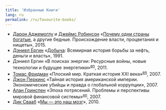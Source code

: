 ```yaml
---
title: 'Избранные Книги'
lang: ru
permalink: /ru/favourite-books/
---
```


* [Дарон Аджемоглу](https://ru.wikipedia.org/wiki/Аджемоглу,_Дарон) и [Джеймс Робинсон](https://ru.wikipedia.org/wiki/Робинсон,_Джеймс_(экономист)) «[Почему одни страны богатые](https://ru.wikipedia.org/wiki/Почему_одни_страны_богатые,_а_другие_бедные), а другие бедные. Происхождение власти, процветания и нищеты», 2015.
* [Дэниел Ергин](https://ru.wikipedia.org/wiki/Ергин,_Дэниел) «[Добыча](https://ru.wikipedia.org/wiki/Добыча:_Всемирная_история_борьбы_за_нефть,_деньги_и_власть): Всемирная история борьбы за нефть, деньги и власть», 1991.
* Дэниел Ергин «В поисках энергии: Ресурсные войны, новые технологии и будущее энергетики»<sup>[en](https://en.wikipedia.org/wiki/The_Quest:_Energy,_Security,_and_the_Remaking_of_the_Modern_World)</sup>, 2011.
* [Томас Фридман](https://ru.wikipedia.org/wiki/Фридман,_Томас) «Плоский мир. Краткая история XXI века»<sup>[en](https://en.wikipedia.org/wiki/The_World_Is_Flat)</sup>, 2007.
* [Джон Перкинс](https://ru.wikipedia.org/wiki/Перкинс,_Джон) «Тайная история американской империи. Экономические убийцы и правда о глобальной коррупции», 2007.
* [Алан Гринспен](https://ru.wikipedia.org/wiki/Гринспен,_Алан) «Эпоха потрясений. Проблемы и перспективы мировой финансовой системы»<sup>[en](https://en.wikipedia.org/wiki/The_Age_of_Turbulence)</sup>, 2007.
* [Дик Свааб](https://ru.wikipedia.org/wiki/Свааб,_Дик_Франс) «[Мы — это наш мозг](https://ru.wikipedia.org/wiki/Мы_—_это_наш_мозг._От_матки_до_Альцгеймера)», 2010.
